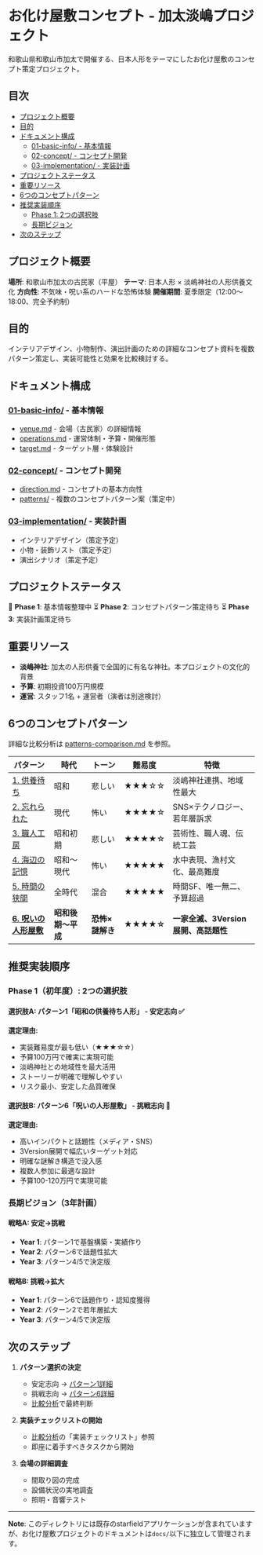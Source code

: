 # お化け屋敷コンセプト - 加太淡嶋プロジェクト

和歌山県和歌山市加太で開催する、日本人形をテーマにしたお化け屋敷のコンセプト策定プロジェクト。

## 目次

- [プロジェクト概要](#プロジェクト概要)
- [目的](#目的)
- [ドキュメント構成](#ドキュメント構成)
  - [01-basic-info/ - 基本情報](#01-basic-info---基本情報)
  - [02-concept/ - コンセプト開発](#02-concept---コンセプト開発)
  - [03-implementation/ - 実装計画](#03-implementation---実装計画)
- [プロジェクトステータス](#プロジェクトステータス)
- [重要リソース](#重要リソース)
- [6つのコンセプトパターン](#6つのコンセプトパターン)
- [推奨実装順序](#推奨実装順序)
  - [Phase 1: 2つの選択肢](#phase-1初年度-2つの選択肢)
  - [長期ビジョン](#長期ビジョン3年計画)
- [次のステップ](#次のステップ)

## プロジェクト概要

**場所**: 和歌山市加太の古民家（平屋）
**テーマ**: 日本人形 × 淡嶋神社の人形供養文化
**方向性**: 不気味・呪い系のハードな恐怖体験
**開催期間**: 夏季限定（12:00～18:00、完全予約制）

## 目的

インテリアデザイン、小物制作、演出計画のための詳細なコンセプト資料を複数パターン策定し、実装可能性と効果を比較検討する。

## ドキュメント構成

### [01-basic-info/](docs/01-basic-info/) - 基本情報
- [venue.md](docs/01-basic-info/venue.md) - 会場（古民家）の詳細情報
- [operations.md](docs/01-basic-info/operations.md) - 運営体制・予算・開催形態
- [target.md](docs/01-basic-info/target.md) - ターゲット層・体験設計

### [02-concept/](docs/02-concept/) - コンセプト開発
- [direction.md](docs/02-concept/direction.md) - コンセプトの基本方向性
- [patterns/](docs/02-concept/patterns/) - 複数のコンセプトパターン案（策定中）

### [03-implementation/](docs/03-implementation/) - 実装計画
- インテリアデザイン（策定予定）
- 小物・装飾リスト（策定予定）
- 演出シナリオ（策定予定）

## プロジェクトステータス

🔄 **Phase 1**: 基本情報整理中
⏳ **Phase 2**: コンセプトパターン策定待ち
⏳ **Phase 3**: 実装計画策定待ち

## 重要リソース

- **淡嶋神社**: 加太の人形供養で全国的に有名な神社。本プロジェクトの文化的背景
- **予算**: 初期投資100万円規模
- **運営**: スタッフ1名 + 運営者（演者は別途検討）

## 6つのコンセプトパターン

詳細な比較分析は [patterns-comparison.md](docs/02-concept/patterns-comparison.md) を参照。

| パターン | 時代 | トーン | 難易度 | 特徴 |
|---------|------|--------|--------|------|
| [1. 供養待ち](docs/02-concept/patterns/pattern-1-showa-waiting.md) | 昭和 | 悲しい | ★★★☆☆ | 淡嶋神社連携、地域性最大 |
| [2. 忘れられた](docs/02-concept/patterns/pattern-2-modern-forgotten.md) | 現代 | 怖い | ★★★★☆ | SNS×テクノロジー、若年層訴求 |
| [3. 職人工房](docs/02-concept/patterns/pattern-3-craftsman-workshop.md) | 昭和初期 | 悲しい | ★★★★☆ | 芸術性、職人魂、伝統工芸 |
| [4. 海辺の記憶](docs/02-concept/patterns/pattern-4-seaside-memory.md) | 昭和～現代 | 怖い | ★★★★★ | 水中表現、漁村文化、最高難度 |
| [5. 時間の狭間](docs/02-concept/patterns/pattern-5-timeless-gap.md) | 全時代 | 混合 | ★★★★★ | 時間SF、唯一無二、予算超過 |
| **[6. 呪いの人形屋敷](docs/02-concept/patterns/pattern-6-cursed-family.md)** | **昭和後期～平成** | **恐怖×謎解き** | **★★★★☆** | **一家全滅、3Version展開、高話題性** |

## 推奨実装順序

### Phase 1（初年度）: 2つの選択肢

#### 選択肢A: **パターン1「昭和の供養待ち人形」** - 安定志向 ✅

**選定理由:**
- 実装難易度が最も低い（★★★☆☆）
- 予算100万円で確実に実現可能
- 淡嶋神社との地域性を最大活用
- ストーリーが明確で理解しやすい
- リスク最小、安定した品質確保

#### 選択肢B: **パターン6「呪いの人形屋敷」** - 挑戦志向 🚀

**選定理由:**
- 高いインパクトと話題性（メディア・SNS）
- 3Version展開で幅広いターゲット対応
- 明確な謎解き構造で没入感
- 複数人参加に最適な設計
- 予算100-120万円で実現可能

### 長期ビジョン（3年計画）

#### 戦略A: 安定→挑戦
- **Year 1**: パターン1で基盤構築・実績作り
- **Year 2**: パターン6で話題性拡大
- **Year 3**: パターン4/5で決定版

#### 戦略B: 挑戦→拡大
- **Year 1**: パターン6で話題作り・認知度獲得
- **Year 2**: パターン2で若年層拡大
- **Year 3**: パターン4/5で決定版

## 次のステップ

1. **パターン選択の決定**
   - 安定志向 → [パターン1詳細](docs/02-concept/patterns/pattern-1-showa-waiting.md)
   - 挑戦志向 → [パターン6詳細](docs/02-concept/patterns/pattern-6-cursed-family.md)
   - [比較分析](docs/02-concept/patterns-comparison.md)で最終判断

2. **実装チェックリストの開始**
   - [比較分析](docs/02-concept/patterns-comparison.md)の「実装チェックリスト」参照
   - 即座に着手すべきタスクから開始

3. **会場の詳細調査**
   - 間取り図の完成
   - 設備状況の実地調査
   - 照明・音響テスト

---

**Note**: このディレクトリには既存のstarfieldアプリケーションが含まれていますが、お化け屋敷プロジェクトのドキュメントは`docs/`以下に独立して管理されます。
